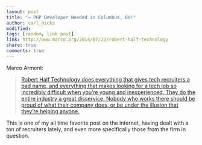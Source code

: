 ```yaml
---
layout: post
title: "→ PHP Developer Needed in Columbus, OH!"
author: carl_hicks
modified:
tags: [random, link post]
link: http://www.marco.org/2014/07/22/robert-half-technology  
share: true
comments: true
---
```


Marco Arment:  

>[Robert Half Technology does everything that gives tech recruiters a bad name, and everything that makes looking for a tech job so incredibly difficult when you’re young and inexperienced. They do the entire industry a great disservice. Nobody who works there should be proud of what their company does, or be under the illusion that they’re helping anyone.](http://www.marco.org/2014/07/22/robert-half-technology)  

This is one of my all time favorite post on the internet, having dealt with a ton of recruiters lately, and even more specifically those from the firm in question.  
